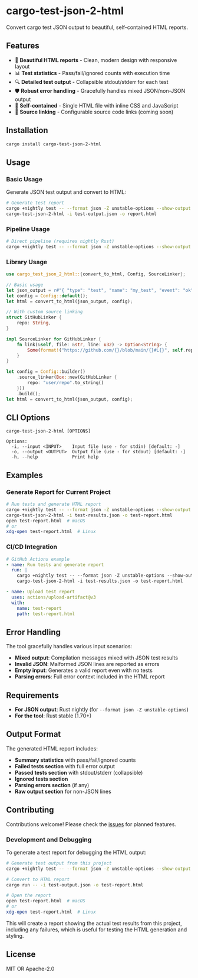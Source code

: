 # cargo-test-json-2-html

Convert cargo test JSON output to beautiful, self-contained HTML reports.

## Features

- 🎨 **Beautiful HTML reports** - Clean, modern design with responsive layout
- 📊 **Test statistics** - Pass/fail/ignored counts with execution time
- 🔍 **Detailed test output** - Collapsible stdout/stderr for each test
- 🛡️ **Robust error handling** - Gracefully handles mixed JSON/non-JSON output
- 📱 **Self-contained** - Single HTML file with inline CSS and JavaScript
- 🔗 **Source linking** - Configurable source code links (coming soon)

## Installation

```bash
cargo install cargo-test-json-2-html
```

## Usage

### Basic Usage

Generate JSON test output and convert to HTML:

```bash
# Generate test report
cargo +nightly test -- --format json -Z unstable-options --show-output > test-output.json 2>&1
cargo-test-json-2-html -i test-output.json -o report.html
```

### Pipeline Usage

```bash
# Direct pipeline (requires nightly Rust)
cargo +nightly test -- --format json -Z unstable-options --show-output 2>&1 | cargo-test-json-2-html -o report.html
```

### Library Usage

```rust
use cargo_test_json_2_html::{convert_to_html, Config, SourceLinker};

// Basic usage
let json_output = r#"{ "type": "test", "name": "my_test", "event": "ok" }"#;
let config = Config::default();
let html = convert_to_html(json_output, config);

// With custom source linking
struct GitHubLinker {
    repo: String,
}

impl SourceLinker for GitHubLinker {
    fn link(&self, file: &str, line: u32) -> Option<String> {
        Some(format!("https://github.com/{}/blob/main/{}#L{}", self.repo, file, line))
    }
}

let config = Config::builder()
    .source_linker(Box::new(GitHubLinker { 
        repo: "user/repo".to_string() 
    }))
    .build();
let html = convert_to_html(json_output, config);
```

## CLI Options

```
cargo-test-json-2-html [OPTIONS]

Options:
  -i, --input <INPUT>    Input file (use - for stdin) [default: -]
  -o, --output <OUTPUT>  Output file (use - for stdout) [default: -]
  -h, --help             Print help
```

## Examples

### Generate Report for Current Project

```bash
# Run tests and generate HTML report
cargo +nightly test -- --format json -Z unstable-options --show-output > test-results.json 2>&1
cargo-test-json-2-html -i test-results.json -o test-report.html
open test-report.html  # macOS
# or
xdg-open test-report.html  # Linux
```

### CI/CD Integration

```yaml
# GitHub Actions example
- name: Run tests and generate report
  run: |
    cargo +nightly test -- --format json -Z unstable-options --show-output > test-results.json 2>&1 || true
    cargo-test-json-2-html -i test-results.json -o test-report.html

- name: Upload test report
  uses: actions/upload-artifact@v3
  with:
    name: test-report
    path: test-report.html
```

## Error Handling

The tool gracefully handles various input scenarios:

- **Mixed output**: Compilation messages mixed with JSON test results
- **Invalid JSON**: Malformed JSON lines are reported as errors
- **Empty input**: Generates a valid report even with no tests
- **Parsing errors**: Full error context included in the HTML report

## Requirements

- **For JSON output**: Rust nightly (for `--format json -Z unstable-options`)
- **For the tool**: Rust stable (1.70+)

## Output Format

The generated HTML report includes:

- **Summary statistics** with pass/fail/ignored counts
- **Failed tests section** with full error output
- **Passed tests section** with stdout/stderr (collapsible)
- **Ignored tests section**
- **Parsing errors section** (if any)
- **Raw output section** for non-JSON lines

## Contributing

Contributions welcome! Please check the [issues](https://github.com/user/cargo-test-json-2-html/issues) for planned features.

### Development and Debugging

To generate a test report for debugging the HTML output:

```bash
# Generate test output from this project
cargo +nightly test -- --format json -Z unstable-options --show-output > test-output.json 2>&1

# Convert to HTML report
cargo run -- -i test-output.json -o test-report.html

# Open the report
open test-report.html  # macOS
# or
xdg-open test-report.html  # Linux
```

This will create a report showing the actual test results from this project, including any failures, which is useful for testing the HTML generation and styling.

## License

MIT OR Apache-2.0
